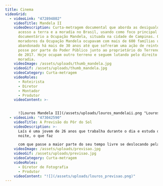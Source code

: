 ```yaml
---
title: Cinema
videoGrid:
  - videoLink: "472894802"
    videoTitle: Mandela II
    videoDescription: Curta-metragem documental que aborda as desigualdades no
      acesso a terra e a moradia no Brasil, usando como foco principal do
      documentário a Ocupação Mandela, situada na cidade de Campinas. Os
      moradores da Ocupação Mandela ocupavam com mais de 600 famílias um terreno
      abandonado há mais de 30 anos até que sofreram uma ação de reintegração de
      posse por parte do Poder Público junto ao proprietário do Terreno em Março
      de 2017. Hoje ocupam outro terreno e seguem lutando pelo direito a
      moradia.
    videoImage: /assets/uploads/thumb_mandela.jpg
    videoGif: /assets/uploads/thumb_mandela.jpg
    videoCategory: Curta-metragem
    videoRoles:
      - Roteirista
      - Diretor
      - Montador
      - Produtor
    videoContent: >-
      

      ![Louros Mandela II](/assets/uploads/louros_mandelaii.png "Louros Mandela II")
  - videoLink: "473042590"
    videoTitle: A Previsão do Pôr do Sol
    videoDescription: >-
      Laís é uma jovem de 26 anos que trabalha durante o dia e estuda durante a
      noite, o que faz 

      com que passe a maior parte do seu tempo livre se deslocando pela cidade grande onde mora. Sua ansiedade faz com que se preocupe muito diariamente com problemas insignificantes, enquanto evita confrontar um conflito sério com seu pai, com o qual não  conversa há mais de um ano. Em um dia comum, Laís sai da rotina ao admirar um belo pôr  do sol, e após conversas com seus amigos e terapeuta, mudanças passam a ocorrer em sua vida.
    videoImage: /assets/uploads/previsao.jpg
    videoGif: /assets/uploads/previsao.jpg
    videoCategory: Curta-metragem
    videoRoles:
      - Diretor de Fotografia
      - Produtor
    videoContent: "![](/assets/uploads/louros_previsao.png)"
---
```

